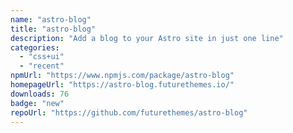 ```yaml
---
name: "astro-blog"
title: "astro-blog"
description: "Add a blog to your Astro site in just one line"
categories:
  - "css+ui"
  - "recent"
npmUrl: "https://www.npmjs.com/package/astro-blog"
homepageUrl: "https://astro-blog.futurethemes.io/"
downloads: 76
badge: "new"
repoUrl: "https://github.com/futurethemes/astro-blog"
---
```

